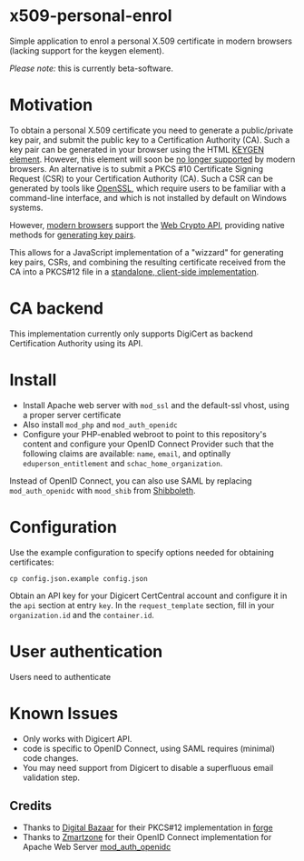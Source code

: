 # x509-personal-enrol

Simple application to enrol a personal X.509 certificate in modern browsers (lacking support for the keygen element).

_Please note:_ this is currently beta-software. 

# Motivation

To obtain a personal X.509 certificate you need to generate a public/private key pair, and submit the public key to a Certification Authority (CA).
Such a key pair can be generated in your browser using the HTML [KEYGEN element](https://developer.mozilla.org/en-US/docs/Web/HTML/Element/keygen).
However, this element will soon be [no longer supported](https://lists.w3.org/Archives/Public/public-html/2016Jun/0001.html) by modern browsers.
An alternative is to submit a PKCS #10 Certificate Signing Request (CSR) to your Certification Authority (CA).
Such a CSR can be generated by tools like [OpenSSL](openssl.org), which require users to be familiar with a command-line interface,
and which is not installed by default on Windows systems.

However,
[modern browsers](https://developer.mozilla.org/en-US/docs/Web/HTML/Element/keygen#Browser_compatibility)
support the [Web Crypto API](https://developer.mozilla.org/en-US/docs/Web/API/Web_Crypto_API), providing native methods for
[generating key pairs](https://developer.mozilla.org/en-US/docs/Web/API/SubtleCrypto/generateKey).

This allows for a JavaScript implementation of a "wizzard" for generating key pairs, CSRs,
and combining the resulting certificate received from the CA into a PKCS#12 file in a
[standalone, client-side implementation](dist/index.html).

# CA backend

This implementation currently only supports DigiCert as backend Certification Authority using its API.

# Install

- Install Apache web server with `mod_ssl` and the default-ssl vhost, using a proper server certificate
- Also install `mod_php` and `mod_auth_openidc`
- Configure your PHP-enabled webroot to point to this repository's content and configure your OpenID Connect Provider such that the following claims are available:
`name`, `email`, and optinally `eduperson_entitlement` and `schac_home_organization`.

Instead of OpenID Connect, you can also use SAML by replacing `mod_auth_openidc` with `mood_shib` from [Shibboleth](https://wiki.shibboleth.net/confluence/display/CONCEPT/Home).


# Configuration

Use the example configuration to specify options needed for obtaining certificates:

    cp config.json.example config.json
    
Obtain an API key for your Digicert CertCentral account and configure it in the `api` section at entry `key`.
In the `request_template` section, fill in your `organization.id` and the `container.id`.

# User authentication

Users need to authenticate

# Known Issues

- Only works with Digicert API.
- code is specific to OpenID Connect, using SAML requires (minimal) code changes.
- You may need support from Digicert to disable a superfluous email validation step.

## Credits

- Thanks to [Digital Bazaar](https://digitalbazaar.com) for their PKCS#12 implementation in [forge](https://github.com/digitalbazaar/forge)
- Thanks to [Zmartzone](https://www.zmartzone.eu) for their OpenID Connect implementation for Apache Web Server [mod_auth_openidc](https://github.com/zmartzone/mod_auth_openidc)
